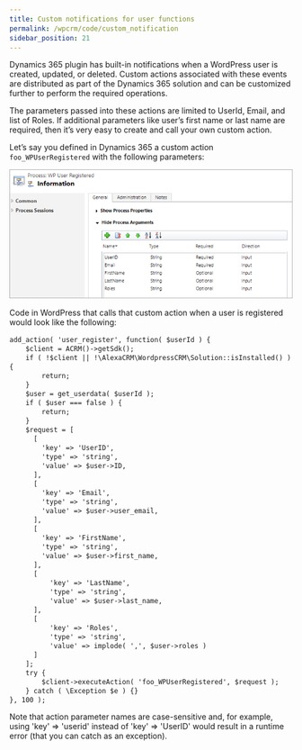 ```yaml
---
title: Custom notifications for user functions
permalink: /wpcrm/code/custom_notification
sidebar_position: 21
---
```


Dynamics 365 plugin has built-in notifications when a WordPress user is created, updated, or deleted. Custom actions associated with these events are distributed as part of the Dynamics 365 solution and can be customized further to perform the required operations.

The parameters passed into these actions are limited to UserId, Email, and list of Roles. If additional parameters like user’s first name or last name are required, then it’s very easy to create and call your own custom action.

Let’s say you defined in Dynamics 365 a custom action `foo_WPUserRegistered` with the following parameters:

![notification](../img/notification.png)

Code in WordPress that calls that custom action when a user is registered would look like the following:

```
add_action( 'user_register', function( $userId ) {
    $client = ACRM()->getSdk();
    if ( !$client || !\AlexaCRM\WordpressCRM\Solution::isInstalled() ) {
        return;
    }
    $user = get_userdata( $userId );
    if ( $user === false ) {
        return;
    }
    $request = [
      [
        'key' => 'UserID',
        'type' => 'string',
        'value' => $user->ID,
      ],
      [
        'key' => 'Email',
        'type' => 'string',
        'value' => $user->user_email,
      ],
      [
        'key' => 'FirstName',
        'type' => 'string',
        'value' => $user->first_name,
      ],
      [
          'key' => 'LastName',
          'type' => 'string',
          'value' => $user->last_name,
      ],
      [
          'key' => 'Roles',
          'type' => 'string',
          'value' => implode( ',', $user->roles )
      ]
    ];
    try {
        $client->executeAction( 'foo_WPUserRegistered', $request );
    } catch ( \Exception $e ) {}
}, 100 );
```

Note that action parameter names are case-sensitive and, for example, using 'key' => 'userid' instead of 'key' => 'UserID' would result in a runtime error (that you can catch as an exception).